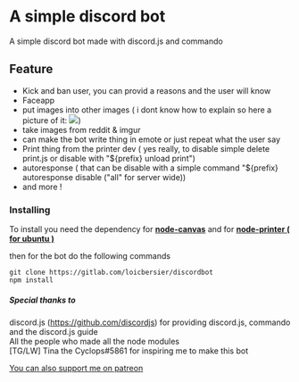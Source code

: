 # A simple discord bot

A simple discord bot made with discord.js and commando

## Feature

-   Kick and ban user, you can provid a reasons and the user will know
-   Faceapp
-   put images into other images ( i dont know how to explain so here a picture of it: <img src="https://cdn.discordapp.com/attachments/488094005071183913/514869492615086113/edupspaint.png">)
-   take images from reddit & imgur
-   can make the bot write thing in emote or just repeat what the user say
-   Print thing from the printer dev ( yes really, to disable simple delete print.js or disable with "${prefix} unload print")
-   autoresponse ( that can be disable with a simple command "${prefix} autoresponse disable ("all" for server wide))
-   and more !

### Installing

To install you need the dependency for [**node-canvas**](https://github.com/Automattic/node-canvas) and for [**node-printer ( for ubuntu )**](https://github.com/tojocky/node-printer)

then for the bot do the following commands

```
git clone https://gitlab.com/loicbersier/discordbot
npm install
```

##### Special thanks to

discord.js (https://github.com/discordjs) for providing discord.js, commando and the discord.js guide<br>
All the people who made all the node modules<br>
[TG/LW] Tina the Cyclops#5861 for inspiring me to make this bot

[You can also support me on patreon](https://patreon.com/user?u=15330358&utm_medium=social&utm_source=twitter&utm_campaign=creatorshare)